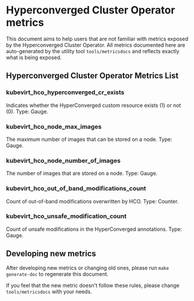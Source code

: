 # Hyperconverged Cluster Operator metrics
This document aims to help users that are not familiar with metrics exposed by the Hyperconverged Cluster Operator.
All metrics documented here are auto-generated by the utility tool `tools/metricsdocs` and reflects exactly what is being exposed.

## Hyperconverged Cluster Operator Metrics List
### kubevirt_hco_hyperconverged_cr_exists
Indicates whether the HyperConverged custom resource exists (1) or not (0). Type: Gauge.
### kubevirt_hco_node_max_images
The maximum number of images that can be stored on a node. Type: Gauge.
### kubevirt_hco_node_number_of_images
The number of images that are stored on a node. Type: Gauge.
### kubevirt_hco_out_of_band_modifications_count
Count of out-of-band modifications overwritten by HCO. Type: Counter.
### kubevirt_hco_unsafe_modification_count
Count of unsafe modifications in the HyperConverged annotations. Type: Gauge.
## Developing new metrics
After developing new metrics or changing old ones, please run `make generate-doc` to regenerate this document.

If you feel that the new metric doesn't follow these rules, please change `tools/metricsdocs` with your needs.
